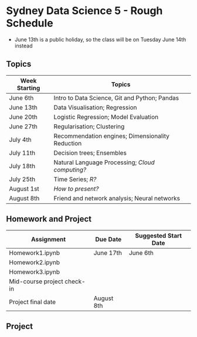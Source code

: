 # Sydney Data Science 5 - Rough Schedule

- June 13th is a public holiday, so the class will be on Tuesday June
  14th instead
  

## Topics

| Week Starting | Topics                                           |
| ------------- | ------------------------------------------------ |
| June 6th      | Intro to Data Science, Git and Python; Pandas    |
| June 13th     | Data Visualisation; Regression                   |
| June 20th     | Logistic Regression; Model Evaluation            |
| June 27th     | Regularisation; Clustering                       |
| July 4th      | Recommendation engines; Dimensionality Reduction |
| July 11th     | Decision trees; Ensembles                        |
| July 18th     | Natural Language Processing; *Cloud computing?*  |
| July 25th     | Time Series; *R?*                                |
| August 1st    | *How to present?*                                |
| August 8th    | Friend and network analysis; Neural networks     |

## Homework and Project

| Assignment                  | Due Date   | Suggested Start Date |
| --------------------------- | ---------- | -------------------- |
| Homework1.ipynb             | June 17th  | June 6th             |
| Homework2.ipynb             |            |                      |
| Homework3.ipynb             |            |                      |
| Mid-course project check-in |            |                      |
| Project final date          | August 8th |                      |


## Project